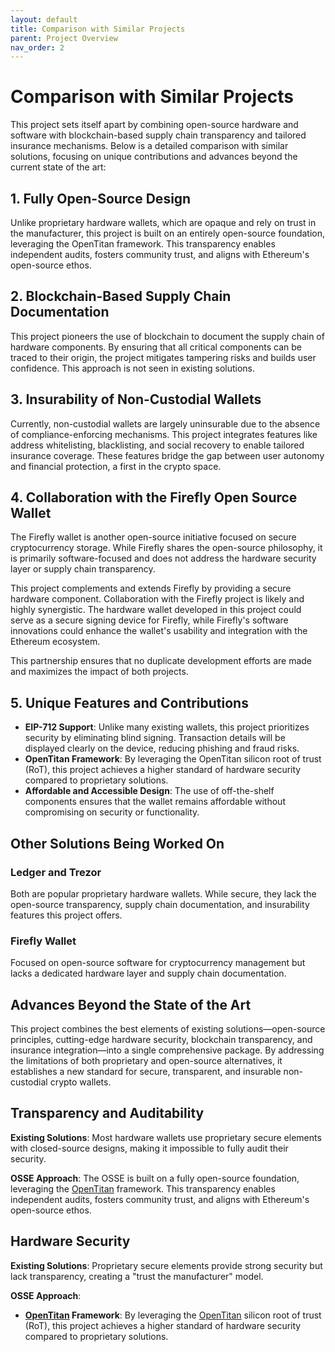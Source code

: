 ```yaml
---
layout: default
title: Comparison with Similar Projects
parent: Project Overview
nav_order: 2
---
```


# Comparison with Similar Projects

This project sets itself apart by combining open-source hardware and software with blockchain-based supply chain transparency and tailored insurance mechanisms. Below is a detailed comparison with similar solutions, focusing on unique contributions and advances beyond the current state of the art:

## 1. Fully Open-Source Design

Unlike proprietary hardware wallets, which are opaque and rely on trust in the manufacturer, this project is built on an entirely open-source foundation, leveraging the OpenTitan framework. This transparency enables independent audits, fosters community trust, and aligns with Ethereum's open-source ethos.

## 2. Blockchain-Based Supply Chain Documentation

This project pioneers the use of blockchain to document the supply chain of hardware components. By ensuring that all critical components can be traced to their origin, the project mitigates tampering risks and builds user confidence. This approach is not seen in existing solutions.

## 3. Insurability of Non-Custodial Wallets

Currently, non-custodial wallets are largely uninsurable due to the absence of compliance-enforcing mechanisms. This project integrates features like address whitelisting, blacklisting, and social recovery to enable tailored insurance coverage. These features bridge the gap between user autonomy and financial protection, a first in the crypto space.

## 4. Collaboration with the Firefly Open Source Wallet

The Firefly wallet is another open-source initiative focused on secure cryptocurrency storage. While Firefly shares the open-source philosophy, it is primarily software-focused and does not address the hardware security layer or supply chain transparency.

This project complements and extends Firefly by providing a secure hardware component. Collaboration with the Firefly project is likely and highly synergistic. The hardware wallet developed in this project could serve as a secure signing device for Firefly, while Firefly's software innovations could enhance the wallet's usability and integration with the Ethereum ecosystem.

This partnership ensures that no duplicate development efforts are made and maximizes the impact of both projects.

## 5. Unique Features and Contributions

- **EIP-712 Support**: Unlike many existing wallets, this project prioritizes security by eliminating blind signing. Transaction details will be displayed clearly on the device, reducing phishing and fraud risks.
- **OpenTitan Framework**: By leveraging the OpenTitan silicon root of trust (RoT), this project achieves a higher standard of hardware security compared to proprietary solutions.
- **Affordable and Accessible Design**: The use of off-the-shelf components ensures that the wallet remains affordable without compromising on security or functionality.

## Other Solutions Being Worked On

### Ledger and Trezor
Both are popular proprietary hardware wallets. While secure, they lack the open-source transparency, supply chain documentation, and insurability features this project offers.

### Firefly Wallet
Focused on open-source software for cryptocurrency management but lacks a dedicated hardware layer and supply chain documentation.

## Advances Beyond the State of the Art

This project combines the best elements of existing solutions—open-source principles, cutting-edge hardware security, blockchain transparency, and insurance integration—into a single comprehensive package. By addressing the limitations of both proprietary and open-source alternatives, it establishes a new standard for secure, transparent, and insurable non-custodial crypto wallets.

## Transparency and Auditability

**Existing Solutions**: Most hardware wallets use proprietary secure elements with closed-source designs, making it impossible to fully audit their security.

**OSSE Approach**: The OSSE is built on a fully open-source foundation, leveraging the [OpenTitan](https://opentitan.org/) framework. This transparency enables independent audits, fosters community trust, and aligns with Ethereum's open-source ethos.

## Hardware Security

**Existing Solutions**: Proprietary secure elements provide strong security but lack transparency, creating a "trust the manufacturer" model.

**OSSE Approach**: 
- **[OpenTitan](https://opentitan.org/) Framework**: By leveraging the [OpenTitan](https://opentitan.org/) silicon root of trust (RoT), this project achieves a higher standard of hardware security compared to proprietary solutions. 